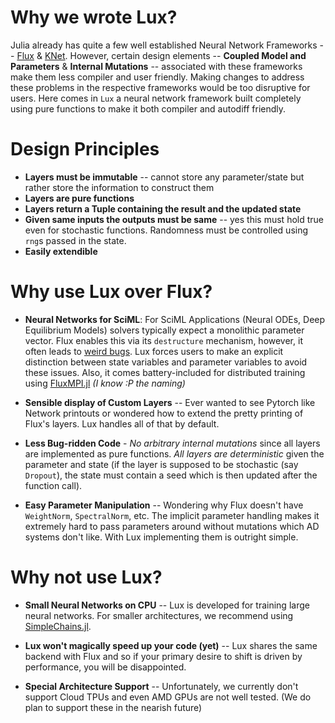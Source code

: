 # Why we wrote Lux?

Julia already has quite a few well established Neural Network Frameworks --
[Flux](https://fluxml.ai/) & [KNet](https://denizyuret.github.io/Knet.jl/latest/). However,
certain design elements -- **Coupled Model and Parameters** & **Internal Mutations** --
associated with these frameworks make them less compiler and user friendly. Making changes
to address these problems in the respective frameworks would be too disruptive for users.
Here comes in `Lux` a neural network framework built completely using pure functions to make
it both compiler and autodiff friendly.

# Design Principles

* **Layers must be immutable** -- cannot store any parameter/state but rather store the
  information to construct them
* **Layers are pure functions**
* **Layers return a Tuple containing the result and the updated state**
* **Given same inputs the outputs must be same** -- yes this must hold true even for
  stochastic functions. Randomness must be controlled using `rng`s passed in the state.
* **Easily extendible**

# Why use Lux over Flux?

* **Neural Networks for SciML**: For SciML Applications (Neural ODEs, Deep Equilibrium
  Models) solvers typically expect a monolithic parameter vector. Flux enables this via its
  `destructure` mechanism, however, it often leads to
  [weird bugs](https://github.com/FluxML/Flux.jl/issues?q=is%3Aissue+destructure). Lux
  forces users to make an explicit distinction between state variables and parameter
  variables to avoid these issues. Also, it comes battery-included for distributed training
  using [FluxMPI.jl](https://github.com/avik-pal/FluxMPI.jl) *(I know :P the naming)*
  
* **Sensible display of Custom Layers** -- Ever wanted to see Pytorch like Network printouts
  or wondered how to extend the pretty printing of Flux's layers. Lux handles all of that
  by default.
  
* **Less Bug-ridden Code** - *No arbitrary internal mutations* since all layers are
  implemented as pure functions. *All layers are deterministic* given the parameter and
  state (if the layer is supposed to be stochastic (say `Dropout`), the state must contain a
  seed which is then updated after the function call).

* **Easy Parameter Manipulation** -- Wondering why Flux doesn't have `WeightNorm`,
  `SpectralNorm`, etc. The implicit parameter handling makes it extremely hard to pass
  parameters around without mutations which AD systems don't like. With Lux implementing
  them is outright simple.


# Why not use Lux?

* **Small Neural Networks on CPU** -- Lux is developed for training large neural networks.
  For smaller architectures, we recommend using
  [SimpleChains.jl](https://github.com/PumasAI/SimpleChains.jl).

* **Lux won't magically speed up your code (yet)** -- Lux shares the same backend with Flux
  and so if your primary desire to shift is driven by performance, you will be disappointed.

* **Special Architecture Support** -- Unfortunately, we currently don't support Cloud TPUs
  and even AMD GPUs are not well tested. (We do plan to support these in the nearish
  future)
